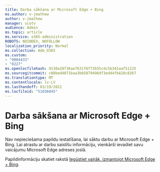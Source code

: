 ```yaml
---
title: Darba sākšana ar Microsoft Edge + Bing
ms.author: v-jmathew
author: v-jmathew
manager: scotv
audience: Admin
ms.topic: article
ms.service: o365-administration
ROBOTS: NOINDEX, NOFOLLOW
localization_priority: Normal
ms.collection: Adm_O365
ms.custom:
- "9004433"
- "8227"
ms.openlocfilehash: 9130a20f36ae7631f6f72b55cdc5b341aaf51225
ms.sourcegitcommit: c08bed4071baa3bb5879496df3ed44fb828c8367
ms.translationtype: MT
ms.contentlocale: lv-LV
ms.lasthandoff: 03/19/2021
ms.locfileid: "51036045"
---
```

# <a name="get-started-with-microsoft-edge--bing"></a>Darba sākšana ar Microsoft Edge + Bing

Nav nepieciešama papildu iestatīšana, lai sāktu darbu ar Microsoft Edge + Bing. Lai atrastu ar darbu saistītu informāciju, vienkārši ievadiet savu vaicājumu Microsoft Edge adreses joslā.

Papildinformāciju skatiet rakstā [Iegūstiet vairāk, izmantojot Microsoft Edge + Bing](https://go.microsoft.com/fwlink/?linkid=2152963).
